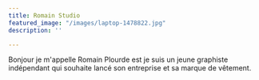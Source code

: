 ```yaml
---
title: Romain Studio
featured_image: "/images/laptop-1478822.jpg"
description: ''

---
```

Bonjour je m'appelle Romain Plourde est je suis un jeune graphiste indépendant qui souhaite lancé son entreprise et sa marque de vêtement. 